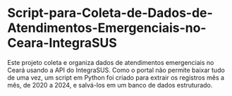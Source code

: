 # Script-para-Coleta-de-Dados-de-Atendimentos-Emergenciais-no-Ceara-IntegraSUS
Este projeto coleta e organiza dados de atendimentos emergenciais no Ceará usando a API do IntegraSUS. Como o portal não permite baixar tudo de uma vez, um script em Python foi criado para extrair os registros mês a mês, de 2020 a 2024, e salvá-los em um banco de dados estruturado.
